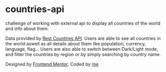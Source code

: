 # countries-api
challenge of working with external api to display all countries of the world and info about them.

Data provided by [Rest Countries API](https://restcountries.eu).
Users are able to see all countries in the world aswell as all details about them like population, currency, language, flag...
Users are also able to switch between Dark/Light mode, and filter the countries by region or by simply searching by country name.

Designed by [Frontend Mentor](https://www.frontendmentor.io/challenges).
Coded by [me](https://www.facebook.com/tarek.mo.02/)


